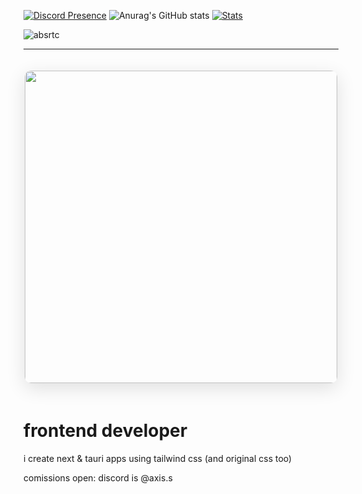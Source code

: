 [![Discord Presence](https://lanyard.cnrad.dev/api/699353540585586759?borderRadius=8px&theme=dark)](https://discord.com/users/699353540585586759)
![Anurag's GitHub stats](https://github-readme-stats.vercel.app/api?username=absrtc&theme=dark)
[![Stats](https://github-readme-stats.vercel.app/api/top-langs/?username=absrtc&layout=compact&theme=highcontrast&hide_border=true%22)](https://github.com/anuraghazra/github-readme-stats)

<p align="left">
    <img src="https://komarev.com/ghpvc/?username=absrtc&label=Profile%20views&color=0e75b6&style=flat" alt="absrtc" />
</p>

---

<div align="center">
    <img 
        src="https://github-readme-stats.vercel.app/api?username=absrtc&show_icons=true&theme=dark&hide_border=true&bg_color=0D1117&icon_color=58A6FF&rank_icon=github&title_color=58A6FF" 
        width="500px" 
        style="border-radius: 10px; margin: 20px 0; box-shadow: 0 8px 30px rgba(0, 0, 0, 0.12);"
    >
</div>

# frontend developer
i create next & tauri apps using tailwind css (and original css too)

comissions open: discord is @axis.s
